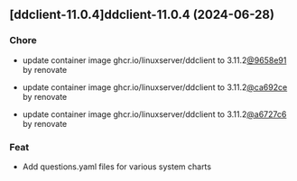 

## [ddclient-11.0.4]ddclient-11.0.4 (2024-06-28)

### Chore



- update container image ghcr.io/linuxserver/ddclient to 3.11.2[@9658e91](https://github.com/9658e91) by renovate

- update container image ghcr.io/linuxserver/ddclient to 3.11.2[@ca692ce](https://github.com/ca692ce) by renovate

- update container image ghcr.io/linuxserver/ddclient to 3.11.2[@a6727c6](https://github.com/a6727c6) by renovate

### Feat



- Add questions.yaml files for various system charts